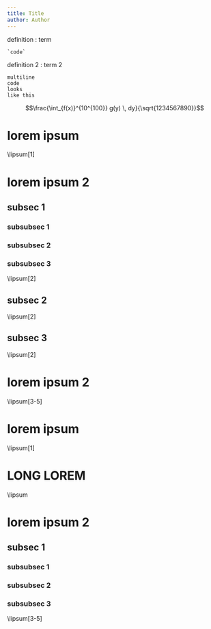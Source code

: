 ```yaml
---
title: Title
author: Author
---
```


definition
: term
    
    `code`

definition 2
: term 2

```
multiline
code
looks
like this
```

$$\frac{\int_{f(x)}^{10^{100}} g(y) \, dy}{\sqrt{1234567890}}$$

# lorem ipsum
\lipsum[1]

# lorem ipsum 2

## subsec 1

### subsubsec 1

### subsubsec 2

### subsubsec 3
\lipsum[2]

## subsec 2
\lipsum[2]

## subsec 3
\lipsum[2]

# lorem ipsum 2
\lipsum[3-5]

# lorem ipsum
\lipsum[1]

# LONG LOREM
\lipsum

# lorem ipsum 2

## subsec 1

### subsubsec 1

### subsubsec 2

### subsubsec 3
\lipsum[3-5]
